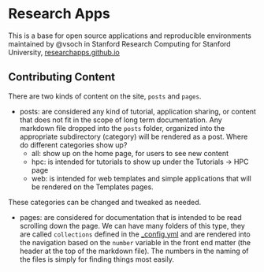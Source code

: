 # Research Apps

This is a base for open source applications and reproducible environments maintained by @vsoch in Stanford Research Computing for Stanford University, [researchapps.github.io](https://researchapps.github.io)

## Contributing Content

There are two kinds of content on the site, `posts` and `pages`.

* posts: are considered any kind of tutorial, application sharing, or content that does not fit in the scope of long term documentation. Any markdown file dropped into the `posts` folder, organized into the appropriate subdirectory (category) will be rendered as a post. Where do different categories show up?
  - all: show up on the home page, for users to see new content
  - hpc: is intended for tutorials to show up under the Tutorials -> HPC page
  - web: is intended for web templates and simple applications that will be rendered on the Templates pages.

These categories can be changed and tweaked as needed.

* pages: are considered for documentation that is intended to be read scrolling down the page. We can have many folders of this type, they are called `collections` defined in the [_config.yml](_config.yml) and are rendered into the navigation based on the `number` variable in the front end matter (the header at the top of the markdown file). The numbers in the naming of the files is simply for finding things most easily.
